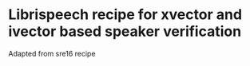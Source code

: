 
# Librispeech recipe for xvector and ivector based speaker verification

Adapted from sre16 recipe
